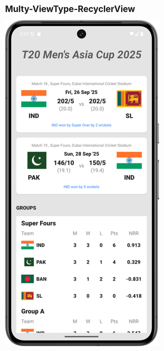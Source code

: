 # Multy-ViewType-RecyclerView

<img src="https://raw.githubusercontent.com/riontech-xten/multy-viewtype-recyclerview/master/Screenshot_20251029_175643.png" alt="Demo Screenshot" width="600"/>
